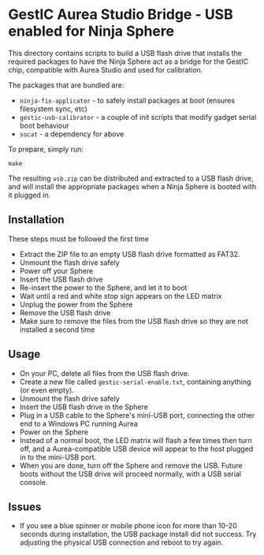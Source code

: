 GestIC Aurea Studio Bridge - USB enabled for Ninja Sphere
======================

This directory contains scripts to build a USB flash drive that installs the required packages to have the Ninja Sphere act as a bridge for the GestIC chip, compatible with Aurea Studio and used for calibration.

The packages that are bundled are:
 * ```ninja-fix-applicator``` - to safely install packages at boot (ensures filesystem sync, etc)
 * ```gestic-usb-calibrator``` - a couple of init scripts that modify gadget serial boot behaviour
 * ```socat``` - a dependency for above

To prepare, simply run:
```
make
```

The resulting ```usb.zip``` can be distributed and extracted to a USB flash drive, and will install the appropriate packages when a Ninja Sphere is booted with it plugged in.

Installation
------------

These steps must be followed the first time

 * Extract the ZIP file to an empty USB flash drive formatted as FAT32.
 * Unmount the flash drive safely
 * Power off your Sphere
 * Insert the USB flash drive
 * Re-insert the power to the Sphere, and let it to boot
 * Wait until a red and white stop sign appears on the LED matrix
 * Unplug the power from the Sphere
 * Remove the USB flash drive
 * Make sure to remove the files from the USB flash drive so they are not installed a second time

Usage
-----

 * On your PC, delete all files from the USB flash drive.
 * Create a new file called ```gestic-serial-enable.txt```, containing anything (or even empty).
 * Unmount the flash drive safely
 * Insert the USB flash drive in the Sphere
 * Plug in a USB cable to the Sphere's mini-USB port, connecting the other end to a Windows PC running Aurea
 * Power on the Sphere
 * Instead of a normal boot, the LED matrix will flash a few times then turn off, and a Aurea-compatible USB device will appear to the host plugged in to the mini-USB port.
 * When you are done, turn off the Sphere and remove the USB. Future boots without the USB drive will proceed normally, with a USB serial console.

Issues
------

 * If you see a blue spinner or mobile phone icon for more than 10-20 seconds during installation, the USB package install did not success. Try adjusting the physical USB connection and reboot to try again.